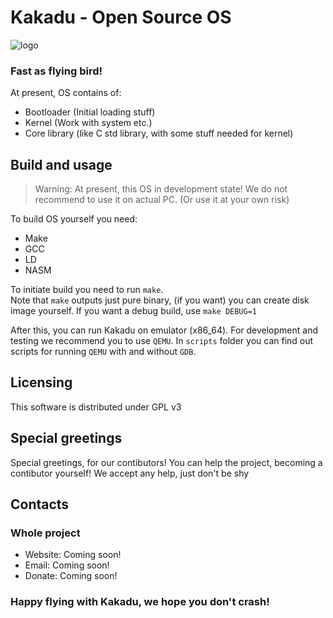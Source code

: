# Kakadu - Open Source OS
![logo](https://i.ibb.co/dprhHhj/rsz-1rsz-11logo.png "Logo")
### Fast as flying bird!

At present, OS contains of:
- Bootloader (Initial loading stuff)
- Kernel (Work with system etc.)
- Core library (like C std library, with some stuff needed for kernel)

## Build and usage
> Warning: At present, this OS in development state! We do not recommend to use it on actual PC. (Or use it at your own risk)

To build OS yourself you need:
- Make
- GCC
- LD
- NASM

To initiate build you need to run `make`.  
Note that `make` outputs just pure binary, (if you want) you can create disk image yourself.
If you want a debug build, use `make DEBUG=1`

After this, you can run Kakadu on emulator (x86_64). For development and testing we recommend you to use `QEMU`. In `scripts` folder you can find out scripts for running `QEMU` with and without `GDB`.

## Licensing
This software is distributed under GPL v3

## Special greetings
Special greetings, for our contibutors! You can help the project, becoming a contibutor yourself! We accept any help, just don't be shy

## Contacts
### Whole project
- Website: Coming soon!
- Email: Coming soon!
- Donate: Coming soon!

### Happy flying with Kakadu, we hope you don't crash!
